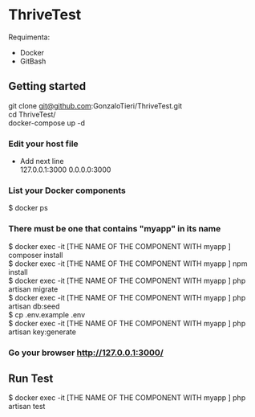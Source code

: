 # ThriveTest
Requimenta:
- Docker
- GitBash

## Getting started

git clone git@github.com:GonzaloTieri/ThriveTest.git </br>
cd ThriveTest/ </br>
docker-compose up -d </br>
### Edit your host file   
- Add next line  </br>
 127.0.0.1:3000    0.0.0.0:3000 </br>
### List your Docker components
$ docker ps </br>
### There must be one that contains "myapp" in its name
$ docker exec -it [THE NAME OF THE COMPONENT WITH myapp ] composer install </br>
$ docker exec -it [THE NAME OF THE COMPONENT WITH myapp ] npm install </br>
$ docker exec -it [THE NAME OF THE COMPONENT WITH myapp ] php artisan migrate </br>
$ docker exec -it [THE NAME OF THE COMPONENT WITH myapp ] php artisan db:seed </br>
$ cp .env.example .env </br>
$ docker exec -it [THE NAME OF THE COMPONENT WITH myapp ]  php artisan key:generate </br>

### Go your browser http://127.0.0.1:3000/

## Run Test
$ docker exec -it [THE NAME OF THE COMPONENT WITH myapp ]  php artisan test </br>



